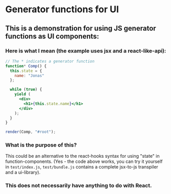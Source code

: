 # Generator functions for UI
## This is a demonstration for using JS generator functions as UI components:
### Here is what I mean (the example uses jsx and a react-like-api):

```jsx
// The * indicates a generator function
function* Comp() {
  this.state = {
    name: "Jonas"
  };

  while (true) {
    yield (
      <div>
        <h1>{this.state.name}</h1>
      </div>
    );
  }
}

render(Comp, "#root");
```

### What is the purpose of this?
This could be an alternative to the react-hooks syntax for using "state" in function-components. (Yes - the code above works, you can try it yourself in `test/index.js`, `test/bundle.js` contains a complete jsx-to-js transpiler and a ui-library).

### This does not necessarily have anything to do with React.